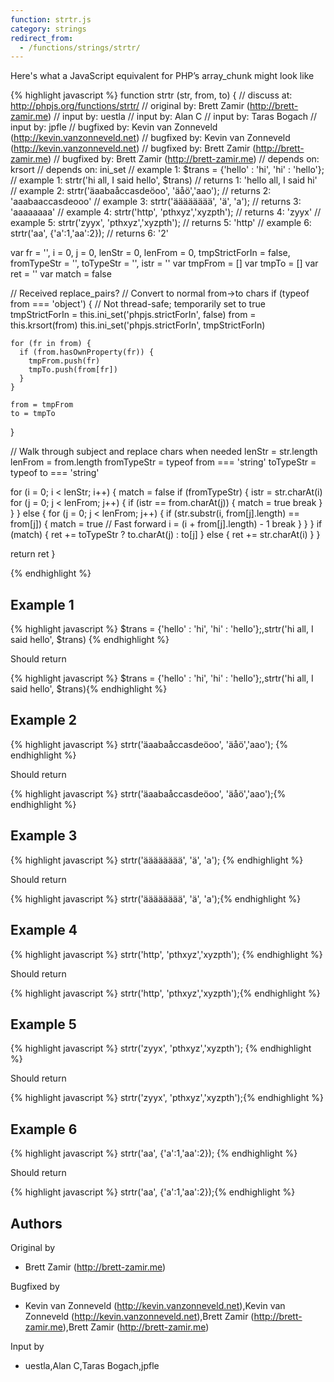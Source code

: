 ```yaml
---
function: strtr.js
category: strings
redirect_from:
  - /functions/strings/strtr/
---
```


<!-- WARNING! This file is auto generated by `npm run web:inject`, do not edit by hand -->

Here's what a JavaScript equivalent for PHP’s array_chunk might look like

{% highlight javascript %}
function strtr (str, from, to) {
  //  discuss at: http://phpjs.org/functions/strtr/
  // original by: Brett Zamir (http://brett-zamir.me)
  //    input by: uestla
  //    input by: Alan C
  //    input by: Taras Bogach
  //    input by: jpfle
  // bugfixed by: Kevin van Zonneveld (http://kevin.vanzonneveld.net)
  // bugfixed by: Kevin van Zonneveld (http://kevin.vanzonneveld.net)
  // bugfixed by: Brett Zamir (http://brett-zamir.me)
  // bugfixed by: Brett Zamir (http://brett-zamir.me)
  //  depends on: krsort
  //  depends on: ini_set
  //   example 1: $trans = {'hello' : 'hi', 'hi' : 'hello'};
  //   example 1: strtr('hi all, I said hello', $trans)
  //   returns 1: 'hello all, I said hi'
  //   example 2: strtr('äaabaåccasdeöoo', 'äåö','aao');
  //   returns 2: 'aaabaaccasdeooo'
  //   example 3: strtr('ääääääää', 'ä', 'a');
  //   returns 3: 'aaaaaaaa'
  //   example 4: strtr('http', 'pthxyz','xyzpth');
  //   returns 4: 'zyyx'
  //   example 5: strtr('zyyx', 'pthxyz','xyzpth');
  //   returns 5: 'http'
  //   example 6: strtr('aa', {'a':1,'aa':2});
  //   returns 6: '2'

  var fr = '',
    i = 0,
    j = 0,
    lenStr = 0,
    lenFrom = 0,
    tmpStrictForIn = false,
    fromTypeStr = '',
    toTypeStr = '',
    istr = ''
  var tmpFrom = []
  var tmpTo = []
  var ret = ''
  var match = false

  // Received replace_pairs?
  // Convert to normal from->to chars
  if (typeof from === 'object') {
    // Not thread-safe; temporarily set to true
    tmpStrictForIn = this.ini_set('phpjs.strictForIn', false)
    from = this.krsort(from)
    this.ini_set('phpjs.strictForIn', tmpStrictForIn)

    for (fr in from) {
      if (from.hasOwnProperty(fr)) {
        tmpFrom.push(fr)
        tmpTo.push(from[fr])
      }
    }

    from = tmpFrom
    to = tmpTo
  }

  // Walk through subject and replace chars when needed
  lenStr = str.length
  lenFrom = from.length
  fromTypeStr = typeof from === 'string'
  toTypeStr = typeof to === 'string'

  for (i = 0; i < lenStr; i++) {
    match = false
    if (fromTypeStr) {
      istr = str.charAt(i)
      for (j = 0; j < lenFrom; j++) {
        if (istr == from.charAt(j)) {
          match = true
          break
        }
      }
    } else {
      for (j = 0; j < lenFrom; j++) {
        if (str.substr(i, from[j].length) == from[j]) {
          match = true
          // Fast forward
          i = (i + from[j].length) - 1
          break
        }
      }
    }
    if (match) {
      ret += toTypeStr ? to.charAt(j) : to[j]
    } else {
      ret += str.charAt(i)
    }
  }

  return ret
}

{% endhighlight %}

## Example 1

{% highlight javascript %}
$trans = {'hello' : 'hi', 'hi' : 'hello'};,strtr('hi all, I said hello', $trans)
{% endhighlight %}

Should return

{% highlight javascript %}
$trans = {'hello' : 'hi', 'hi' : 'hello'};,strtr('hi all, I said hello', $trans){% endhighlight %}

## Example 2

{% highlight javascript %}
strtr('äaabaåccasdeöoo', 'äåö','aao');
{% endhighlight %}

Should return

{% highlight javascript %}
strtr('äaabaåccasdeöoo', 'äåö','aao');{% endhighlight %}

## Example 3

{% highlight javascript %}
strtr('ääääääää', 'ä', 'a');
{% endhighlight %}

Should return

{% highlight javascript %}
strtr('ääääääää', 'ä', 'a');{% endhighlight %}

## Example 4

{% highlight javascript %}
strtr('http', 'pthxyz','xyzpth');
{% endhighlight %}

Should return

{% highlight javascript %}
strtr('http', 'pthxyz','xyzpth');{% endhighlight %}

## Example 5

{% highlight javascript %}
strtr('zyyx', 'pthxyz','xyzpth');
{% endhighlight %}

Should return

{% highlight javascript %}
strtr('zyyx', 'pthxyz','xyzpth');{% endhighlight %}

## Example 6

{% highlight javascript %}
strtr('aa', {'a':1,'aa':2});
{% endhighlight %}

Should return

{% highlight javascript %}
strtr('aa', {'a':1,'aa':2});{% endhighlight %}


## Authors


Original by

- Brett Zamir (http://brett-zamir.me)


Bugfixed by

- Kevin van Zonneveld (http://kevin.vanzonneveld.net),Kevin van Zonneveld (http://kevin.vanzonneveld.net),Brett Zamir (http://brett-zamir.me),Brett Zamir (http://brett-zamir.me)


Input by

- uestla,Alan C,Taras Bogach,jpfle

